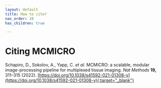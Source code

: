 ```yaml
---
layout: default
title: How to cite?
nav_order: 10
has_children: true

---
```


# Citing MCMICRO

Schapiro, D., Sokolov, A., Yapp, C. _et al._ MCMICRO: a scalable, modular image-processing pipeline for multiplexed tissue imaging. _Nat Methods_ **19,** 311–315 (2022). [https://doi.org/10.1038/s41592-021-01308-y](https://doi.org/10.1038/s41592-021-01308-y){:target="_blank"}
